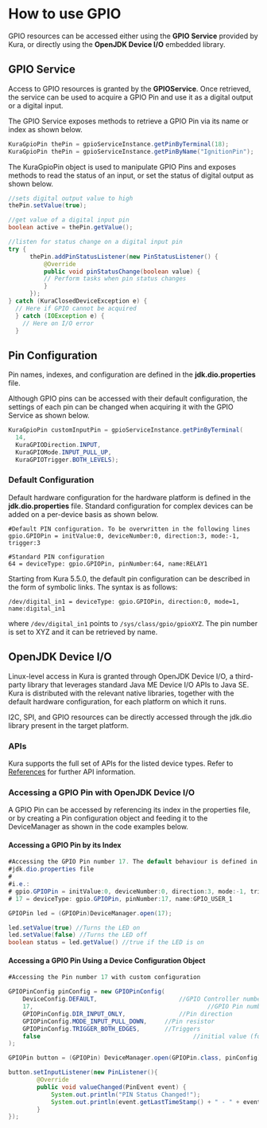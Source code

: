 # How to use GPIO

GPIO resources can be accessed either using the **GPIO Service** provided by Kura, or directly using the **OpenJDK Device I/O** embedded library.

## GPIO Service

Access to GPIO resources is granted by the **GPIOService**. Once retrieved, the service can be used to acquire a GPIO Pin and use it as a digital output or a digital input.

The GPIO Service exposes methods to retrieve a GPIO Pin via its name or index as shown below.

```java
KuraGpioPin thePin = gpioServiceInstance.getPinByTerminal(18);
KuraGpioPin thePin = gpioServiceInstance.getPinByName("IgnitionPin");
```

The KuraGpioPin object is used to manipulate GPIO Pins and exposes methods to read the status of an input, or set the status of digital output as shown below.
```java
//sets digital output value to high
thePin.setValue(true);

//get value of a digital input pin
boolean active = thePin.getValue();

//listen for status change on a digital input pin
try {  
      thePin.addPinStatusListener(new PinStatusListener() {
          @Override    
          public void pinStatusChange(boolean value) {      
          // Perform tasks when pin status changes    
          }  
      });
} catch (KuraClosedDeviceException e) {
  // Here if GPIO cannot be acquired
  } catch (IOException e) {
    // Here on I/O error
  }
```
## Pin Configuration

Pin names, indexes, and configuration are defined in the **jdk.dio.properties** file.

Although GPIO pins can be accessed with their default configuration, the settings of each pin can be changed when acquiring it with the GPIO Service as shown below.
```java
KuraGpioPin customInputPin = gpioServiceInstance.getPinByTerminal(
  14, 
  KuraGPIODirection.INPUT, 
  KuraGPIOMode.INPUT_PULL_UP, 
  KuraGPIOTrigger.BOTH_LEVELS);
```

### Default Configuration

Default hardware configuration for the hardware platform is defined in the **jdk.dio.properties** file. Standard configuration for complex devices can be added on a per-device basis as shown below.

```text
#Default PIN configuration. To be overwritten in the following lines
gpio.GPIOPin = initValue:0, deviceNumber:0, direction:3, mode:-1, trigger:3

#Standard PIN configuration
64 = deviceType: gpio.GPIOPin, pinNumber:64, name:RELAY1
```

Starting from Kura 5.5.0, the default pin configuration can be described in the form of symbolic links. The syntax is as follows:

```text
/dev/digital_in1 = deviceType: gpio.GPIOPin, direction:0, mode=1, name:digital_in1
```

where `/dev/digital_in1` points to `/sys/class/gpio/gpioXYZ`. The pin number is set to XYZ and it can be retrieved by name.

## OpenJDK Device I/O

Linux-level access in Kura is granted through OpenJDK Device I/O, a third-party library that leverages standard Java ME Device I/O APIs to Java SE. Kura is distributed with the relevant native libraries, together with the default hardware configuration, for each platform on which it runs.

I2C, SPI, and GPIO resources can be directly accessed through the jdk.dio library present in the target platform. 

### APIs

Kura supports the full set of APIs for the listed device types. Refer to [References](/references/javadoc/) for further API information.

### Accessing a GPIO Pin with OpenJDK Device I/O

A GPIO Pin can be accessed by referencing its index in the properties file, or by creating a Pin configuration object and feeding it to the DeviceManager as shown in the code examples below.

####  Accessing a GPIO Pin by its Index

```java
#Accessing the GPIO Pin number 17. The default behaviour is defined in the
#jdk.dio.properties file
#
#i.e.:
# gpio.GPIOPin = initValue:0, deviceNumber:0, direction:3, mode:-1, trigger:3
# 17 = deviceType: gpio.GPIOPin, pinNumber:17, name:GPIO_USER_1

GPIOPin led = (GPIOPin)DeviceManager.open(17);

led.setValue(true) //Turns the LED on
led.setValue(false) //Turns the LED off
boolean status = led.getValue() //true if the LED is on
```

#### Accessing a GPIO Pin Using a Device Configuration Object
```java
#Accessing the Pin number 17 with custom configuration

GPIOPinConfig pinConfig = new GPIOPinConfig(
    DeviceConfig.DEFAULT,                       //GPIO Controller number or name
    17,                                                 //GPIO Pin number
    GPIOPinConfig.DIR_INPUT_ONLY,               //Pin direction
    GPIOPinConfig.MODE_INPUT_PULL_DOWN,     //Pin resistor
    GPIOPinConfig.TRIGGER_BOTH_EDGES,       //Triggers
    false                                           //initial value (for outputs)
);

GPIOPin button = (GPIOPin) DeviceManager.open(GPIOPin.class, pinConfig);

button.setInputListener(new PinListener(){
        @Override
        public void valueChanged(PinEvent event) {
            System.out.println("PIN Status Changed!");
            System.out.println(event.getLastTimeStamp() + " - " + event.getValue());
        }
});

```

